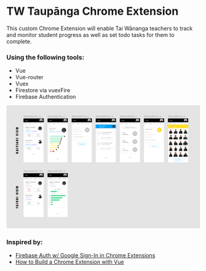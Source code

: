 
TW Taupānga Chrome Extension
============================

This custom Chrome Extension will enable Tai Wānanga teachers to track and monitor student progress as well as set todo tasks for them to complete.

### Using the following tools:
- Vue
- Vue-router 
- Vuex
- Firestore via vuexFire
- Firebase Authentication

![TW Taupānga Designs](./screenshots/tw-taupanga-mockups.png)

### Inspired by:
- [Firebase Auth w/ Google Sign-In in Chrome Extensions](https://github.com/firebase/quickstart-js/tree/master/auth/chromextension)
- [How to Build a Chrome Extension with Vue](https://www.sitepoint.com/build-vue-chrome-extension/)



